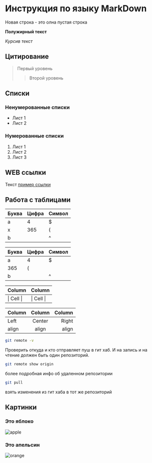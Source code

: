 # Инструкция по языку MarkDown

Новая строка - это олна пустая строка

**Полужирный текст**

*Курсив текст*

## Цитирование
> Первый уровень
>> Второй уровень

## Списки
### Ненумерованные списки
* Лист 1
* Лист 2
### Нумерованные списки
1. Лист 1
2. Лист 2
3. Лист 3

## WEB ссылки
Текст [пример ссылки](http.example.com "Всплывающая подсказка")

## Работа с таблицами

Буква | Цифра | Символ
------ | ------|----------
a      | 4     | $
x      | 365    | (
b      |       | ^  

Буква|Цифра|Символ
---|---|---
a|4|$
 |365|(
b| |^  

Column | Column
------ | ------
\| Cell \|| \| Cell \|  


Column | Column | Column
:----- | :----: | -----:
Left   | Center | Right
align  | align  | align

``` sh 
git remote -v
```
 Проверить откуда и кто отправляет пуш в гит хаб. И на запись и на чтение должен быть один репозиторий.

``` sh 
git remote show origin 
``` 
более подробная инфо об удаленном репозитории

``` sh
git pull 
```
взять изменения из гит хаба в тот же репозиторий
 

## Картинки

### Это яблоко

![apple](apple.jpg)

### Это апельсин

![orange](orange.png)